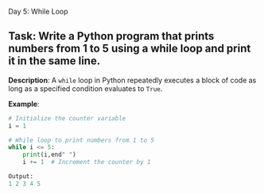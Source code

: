  Day 5: While Loop
## **Task**: Write a Python program that prints numbers from 1 to 5 using a while loop and print it in the same line.

**Description**:
A `while` loop in Python repeatedly executes a block of code as long as a specified condition evaluates to `True`.

**Example**:
```python
# Initialize the counter variable
i = 1

# While loop to print numbers from 1 to 5
while i <= 5:
    print(i,end" ")
    i += 1  # Increment the counter by 1

Output: 
1 2 3 4 5

